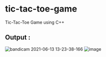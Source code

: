 # tic-tac-toe-game
Tic-Tac-Toe Game using C++

## Output :
![bandicam 2021-06-13 13-23-38-166](https://user-images.githubusercontent.com/59772587/121799624-c8984280-cc4a-11eb-9732-8ff6eedc63ef.jpg)   ![image](https://user-images.githubusercontent.com/59772587/121799456-db5e4780-cc49-11eb-9f77-01d890dc72b7.png)



